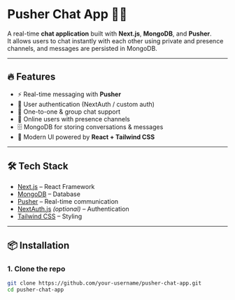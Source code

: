 # Pusher Chat App 🚀💬

A real-time **chat application** built with **Next.js**, **MongoDB**, and **Pusher**.  
It allows users to chat instantly with each other using private and presence channels, and messages are persisted in MongoDB.  

---

## 🔥 Features

- ⚡ Real-time messaging with **Pusher**
- 🔑 User authentication (NextAuth / custom auth)
- 💬 One-to-one & group chat support
- 👀 Online users with presence channels
- 🗄️ MongoDB for storing conversations & messages
- 🎨 Modern UI powered by **React + Tailwind CSS**

---

## 🛠️ Tech Stack

- [Next.js](https://nextjs.org/) – React Framework
- [MongoDB](https://www.mongodb.com/) – Database
- [Pusher](https://pusher.com/) – Real-time communication
- [NextAuth.js](https://next-auth.js.org/) *(optional)* – Authentication
- [Tailwind CSS](https://tailwindcss.com/) – Styling

---

## 📦 Installation

### 1. Clone the repo
```bash
git clone https://github.com/your-username/pusher-chat-app.git
cd pusher-chat-app
